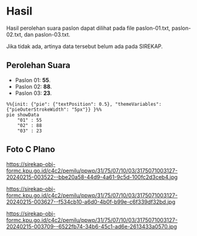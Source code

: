 # Hasil

Hasil perolehan suara paslon dapat dilihat pada file paslon-01.txt, paslon-02.txt, dan paslon-03.txt.

Jika tidak ada, artinya data tersebut belum ada pada SIREKAP.

## Perolehan Suara

 * Paslon 01: **55**.
 * Paslon 02: **88**.
 * Paslon 03: **23**.

```mermaid
%%{init: {"pie": {"textPosition": 0.5}, "themeVariables": {"pieOuterStrokeWidth": "5px"}} }%%
pie showData
    "01" : 55
    "02" : 88
    "03" : 23
```
## Foto C Plano

https://sirekap-obj-formc.kpu.go.id/c4c2/pemilu/ppwp/31/75/07/10/03/3175071003127-20240215-003522--bbe20a58-44d9-4a61-9c5d-100fc2d3ceb4.jpg

https://sirekap-obj-formc.kpu.go.id/c4c2/pemilu/ppwp/31/75/07/10/03/3175071003127-20240215-003627--f534cb10-a6d0-4b0f-b99e-c6f339df32bd.jpg

https://sirekap-obj-formc.kpu.go.id/c4c2/pemilu/ppwp/31/75/07/10/03/3175071003127-20240215-003709--6522fb74-34b6-45c1-ad6e-2613433a0570.jpg
